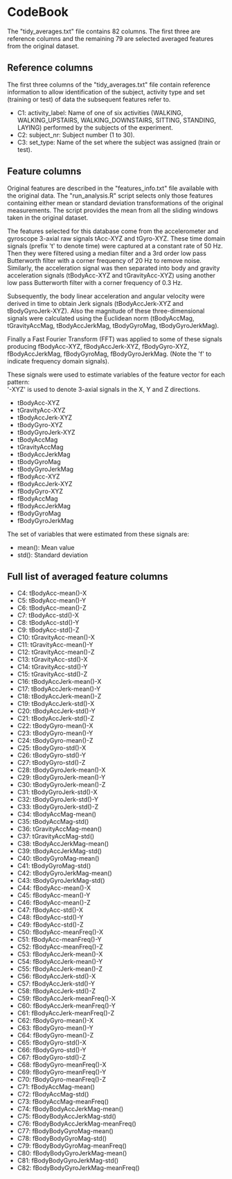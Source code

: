 # CodeBook

The "tidy_averages.txt" file contains 82 columns. The first three are reference columns and the remaining 79 are selected averaged features from the original dataset. 

## Reference columns

The first three columns of the "tidy_averages.txt" file contain reference information to allow identification of the subject, activity type and set (training or test) of data the subsequent features refer to. 

* C1: activity_label: Name of one of six activities (WALKING, WALKING_UPSTAIRS, WALKING_DOWNSTAIRS, SITTING, STANDING, LAYING) performed by the subjects of the experiment. 
* C2: subject_nr: Subject number (1 to 30).
* C3: set_type: Name of the set where the subject was assigned (train or test). 


## Feature columns

Original features are described in the "features_info.txt" file available with the original data. The "run_analysis.R" script selects only those features containing either mean or standard deviation transformations of the original measurements. The script provides the mean from all the sliding windows taken in the original dataset. 

The features selected for this database come from the accelerometer and gyroscope 3-axial raw signals tAcc-XYZ and tGyro-XYZ. These time domain signals (prefix 't' to denote time) were captured at a constant rate of 50 Hz. Then they were filtered using a median filter and a 3rd order low pass Butterworth filter with a corner frequency of 20 Hz to remove noise. Similarly, the acceleration signal was then separated into body and gravity acceleration signals (tBodyAcc-XYZ and tGravityAcc-XYZ) using another low pass Butterworth filter with a corner frequency of 0.3 Hz. 

Subsequently, the body linear acceleration and angular velocity were derived in time to obtain Jerk signals (tBodyAccJerk-XYZ and tBodyGyroJerk-XYZ). Also the magnitude of these three-dimensional signals were calculated using the Euclidean norm (tBodyAccMag, tGravityAccMag, tBodyAccJerkMag, tBodyGyroMag, tBodyGyroJerkMag). 

Finally a Fast Fourier Transform (FFT) was applied to some of these signals producing fBodyAcc-XYZ, fBodyAccJerk-XYZ, fBodyGyro-XYZ, fBodyAccJerkMag, fBodyGyroMag, fBodyGyroJerkMag. (Note the 'f' to indicate frequency domain signals). 

These signals were used to estimate variables of the feature vector for each pattern:  
'-XYZ' is used to denote 3-axial signals in the X, Y and Z directions.

* tBodyAcc-XYZ
* tGravityAcc-XYZ
* tBodyAccJerk-XYZ
* tBodyGyro-XYZ
* tBodyGyroJerk-XYZ
* tBodyAccMag
* tGravityAccMag
* tBodyAccJerkMag
* tBodyGyroMag
* tBodyGyroJerkMag
* fBodyAcc-XYZ
* fBodyAccJerk-XYZ
* fBodyGyro-XYZ
* fBodyAccMag
* fBodyAccJerkMag
* fBodyGyroMag
* fBodyGyroJerkMag

The set of variables that were estimated from these signals are: 

* mean(): Mean value
* std(): Standard deviation
 
## Full list of averaged feature columns

* C4: tBodyAcc-mean()-X
* C5: tBodyAcc-mean()-Y
* C6: tBodyAcc-mean()-Z
* C7: tBodyAcc-std()-X
* C8: tBodyAcc-std()-Y
* C9: tBodyAcc-std()-Z
* C10: tGravityAcc-mean()-X
* C11: tGravityAcc-mean()-Y
* C12: tGravityAcc-mean()-Z
* C13: tGravityAcc-std()-X
* C14: tGravityAcc-std()-Y
* C15: tGravityAcc-std()-Z
* C16: tBodyAccJerk-mean()-X
* C17: tBodyAccJerk-mean()-Y
* C18: tBodyAccJerk-mean()-Z
* C19: tBodyAccJerk-std()-X
* C20: tBodyAccJerk-std()-Y
* C21: tBodyAccJerk-std()-Z
* C22: tBodyGyro-mean()-X
* C23: tBodyGyro-mean()-Y
* C24: tBodyGyro-mean()-Z
* C25: tBodyGyro-std()-X
* C26: tBodyGyro-std()-Y
* C27: tBodyGyro-std()-Z
* C28: tBodyGyroJerk-mean()-X
* C29: tBodyGyroJerk-mean()-Y
* C30: tBodyGyroJerk-mean()-Z
* C31: tBodyGyroJerk-std()-X
* C32: tBodyGyroJerk-std()-Y
* C33: tBodyGyroJerk-std()-Z
* C34: tBodyAccMag-mean()
* C35: tBodyAccMag-std()
* C36: tGravityAccMag-mean()
* C37: tGravityAccMag-std()
* C38: tBodyAccJerkMag-mean()
* C39: tBodyAccJerkMag-std()
* C40: tBodyGyroMag-mean()
* C41: tBodyGyroMag-std()
* C42: tBodyGyroJerkMag-mean()
* C43: tBodyGyroJerkMag-std()
* C44: fBodyAcc-mean()-X
* C45: fBodyAcc-mean()-Y
* C46: fBodyAcc-mean()-Z
* C47: fBodyAcc-std()-X
* C48: fBodyAcc-std()-Y
* C49: fBodyAcc-std()-Z
* C50: fBodyAcc-meanFreq()-X
* C51: fBodyAcc-meanFreq()-Y
* C52: fBodyAcc-meanFreq()-Z
* C53: fBodyAccJerk-mean()-X
* C54: fBodyAccJerk-mean()-Y
* C55: fBodyAccJerk-mean()-Z
* C56: fBodyAccJerk-std()-X
* C57: fBodyAccJerk-std()-Y
* C58: fBodyAccJerk-std()-Z
* C59: fBodyAccJerk-meanFreq()-X
* C60: fBodyAccJerk-meanFreq()-Y
* C61: fBodyAccJerk-meanFreq()-Z
* C62: fBodyGyro-mean()-X
* C63: fBodyGyro-mean()-Y
* C64: fBodyGyro-mean()-Z
* C65: fBodyGyro-std()-X
* C66: fBodyGyro-std()-Y
* C67: fBodyGyro-std()-Z
* C68: fBodyGyro-meanFreq()-X
* C69: fBodyGyro-meanFreq()-Y
* C70: fBodyGyro-meanFreq()-Z
* C71: fBodyAccMag-mean()
* C72: fBodyAccMag-std()
* C73: fBodyAccMag-meanFreq()
* C74: fBodyBodyAccJerkMag-mean()
* C75: fBodyBodyAccJerkMag-std()
* C76: fBodyBodyAccJerkMag-meanFreq()
* C77: fBodyBodyGyroMag-mean()
* C78: fBodyBodyGyroMag-std()
* C79: fBodyBodyGyroMag-meanFreq()
* C80: fBodyBodyGyroJerkMag-mean()
* C81: fBodyBodyGyroJerkMag-std()
* C82: fBodyBodyGyroJerkMag-meanFreq()